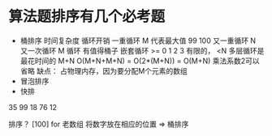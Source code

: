 # 算法题排序有几个必考题

- 桶排序
    时间复杂度 循环开销
    一重循环   M 代表最大值 99 100 
    又一重循环 N
    又一次循环 M 循环 有值得桶子
        嵌套循环 >= 0 1 2 3  有限的， <N
        多层循环是最花时间的 M+N
    O(M+N+M+N) = O(2*(M+N)) = O(M+N) 乘法系数2可以省略
    缺点： 占物理内存，因为要分配M个元素的数组 
- 冒泡排序
- 快排

35 99 18 76 12

排序？  [100] for 老数组 将数字放在相应的位置  => 桶排序